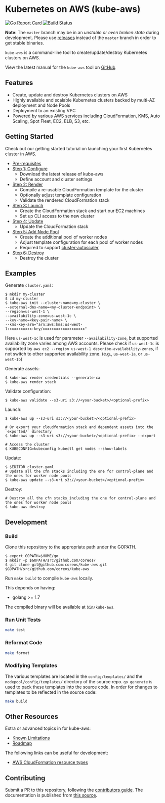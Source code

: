 # Kubernetes on AWS (kube-aws)

[![Go Report Card](https://goreportcard.com/badge/github.com/coreos/kube-aws)](https://goreportcard.com/report/github.com/coreos/kube-aws)
[![Build Status](https://travis-ci.org/coreos/kube-aws.svg?branch=master)](https://travis-ci.org/coreos/kube-aws)

**Note**: The `master` branch may be in an *unstable or even broken state* during development. Please use [releases](https://github.com/coreos/kube-aws/releases) instead of the `master` branch in order to get stable binaries.

`kube-aws` is a command-line tool to create/update/destroy Kubernetes clusters on AWS.

View the latest manual for the `kube-aws` tool on [GitHub](/Documentation/kubernetes-on-aws.md).

## Features

* Create, update and destroy Kubernetes clusters on AWS
* Highly available and scalable Kubernetes clusters backed by multi-AZ deployment and Node Pools
* Deployment to an existing VPC
* Powered by various AWS services including CloudFormation, KMS, Auto Scaling, Spot Fleet, EC2, ELB, S3, etc.

## Getting Started

Check out our getting started tutorial on launching your first Kubernetes cluster in AWS.

* [Pre-requisites](/Documentation/kubernetes-on-aws-prerequisites.md)
* [Step 1: Configure](/Documentation/kubernetes-on-aws.md)
  * Download the latest release of kube-aws
  * Define account and cluster settings
* [Step 2: Render](/Documentation/kubernetes-on-aws-render.md)
  * Compile a re-usable CloudFormation template for the cluster
  * Optionally adjust template configuration
  * Validate the rendered CloudFormation stack
* [Step 3: Launch](/Documentation/kubernetes-on-aws-launch.md)
  * Create the CloudFormation stack and start our EC2 machines
  * Set up CLI access to the new cluster
* [Step 4: Update](/Documentation/kube-aws-cluster-updates.md)
  * Update the CloudFormation stack
* [Step 5: Add Node Pool](/Documentation/kubernetes-on-aws-node-pool.md)
  * Create the additional pool of worker nodes
  * Adjust template configuration for each pool of worker nodes
  * Required to support [cluster-autoscaler](https://github.com/kubernetes/contrib/tree/master/cluster-autoscaler)
* [Step 6: Destroy](/Documentation/kubernetes-on-aws-destroy.md)
  * Destroy the cluster

## Examples

Generate `cluster.yaml`:

```
$ mkdir my-cluster
$ cd my-cluster
$ kube-aws init --cluster-name=my-cluster \
--external-dns-name=<my-cluster-endpoint> \
--region=us-west-1 \
--availability-zone=us-west-1c \
--key-name=<key-pair-name> \
--kms-key-arn="arn:aws:kms:us-west-1:xxxxxxxxxx:key/xxxxxxxxxxxxxxxxxxx"
```

Here `us-west-1c` is used for parameter `--availability-zone`, but supported availability zone varies among AWS accounts.
Please check if `us-west-1c` is supported by `aws ec2 --region us-west-1 describe-availability-zones`, if not switch to other supported availability zone. (e.g., `us-west-1a`, or `us-west-1b`)

Generate assets:

```
$ kube-aws render credentials --generate-ca
$ kube-aws render stack
```

Validate configuration:

```
$ kube-aws validate --s3-uri s3://<your-bucket>/<optional-prefix>
```

Launch:

```
$ kube-aws up --s3-uri s3://<your-bucket>/<optional-prefix>

# Or export your cloudformation stack and dependent assets into the `exported/` directory
$ kube-aws up --s3-uri s3://<your-bucket>/<optional-prefix> --export

# Access the cluster
$ KUBECONFIG=kubeconfig kubectl get nodes --show-labels
```

Update:

```
$ $EDITOR cluster.yaml
# Update all the cfn stacks including the one for control-plane and the ones for worker node pools
$ kube-aws update --s3-uri s3://<your-bucket>/<optional-prefix>
```

Destroy:

```
# Destroy all the cfn stacks including the one for control-plane and the ones for worker node pools
$ kube-aws destroy
```

## Development

### Build

Clone this repository to the appropriate path under the GOPATH.

```
$ export GOPATH=$HOME/go
$ mkdir -p $GOPATH/src/github.com/coreos/
$ git clone git@github.com:coreos/kube-aws.git $GOPATH/src/github.com/coreos/kube-aws
```

Run `make build` to compile `kube-aws` locally.

This depends on having:
* golang >= 1.7

The compiled binary will be available at `bin/kube-aws`.

### Run Unit Tests

```sh
make test
```

### Reformat Code

```sh
make format
```

### Modifying Templates

The various templates are located in the `config/templates/` and the `nodepool/config/templates/` directory of the source repo. `go generate` is used to pack these templates into the source code. In order for changes to templates to be reflected in the source code:

```sh
make build
```

## Other Resources

Extra or advanced topics in for kube-aws:

* [Known Limitations](/Documentation/kubernetes-on-aws-limitations.md)
* [Roadmap](/ROADMAP.md)

The following links can be useful for development:

- [AWS CloudFormation resource types](http://docs.aws.amazon.com/AWSCloudFormation/latest/UserGuide/aws-template-resource-type-ref.html)

## Contributing

Submit a PR to this repository, following the [contributors guide](CONTRIBUTING.md).
The documentation is published from [this source](Documentation/kubernetes-on-aws.md).
